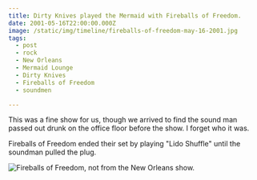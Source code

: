 ```yaml
---
title: Dirty Knives played the Mermaid with Fireballs of Freedom.
date: 2001-05-16T22:00:00.000Z
image: /static/img/timeline/fireballs-of-freedom-may-16-2001.jpg
tags:
  - post 
  - rock
  - New Orleans
  - Mermaid Lounge
  - Dirty Knives
  - Fireballs of Freedom
  - soundmen

---
```


This was a fine show for us, though we arrived to find the sound man passed out drunk on the office floor before the show.
I forget who it was.

Fireballs of Freedom ended their set by playing "Lido Shuffle" until the soundman pulled the plug.

![Fireballs of Freedom, not from the New Orleans show.](/static/img/timeline/fireballs-of-freedom-may-16-2001.jpg)
